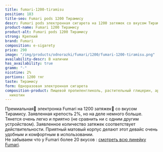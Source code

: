 ```yaml
---
title: fumari-1200-tiramisu
position: 183
title-seo: Fumari pods 1200 Тирамису
descr: Fumari pods электронная сигарета на 1200 затяжек со вкусом Тирамису
product-name: Fumari 1200 Тирамису
product-alt: Fumari pods 1200 Тирамису
strong: Крепкий
brand: Fumari
composition: e-sigarety
price: 290
image: "/img/products/odnorazki/fumari/1200/fumari-1200-tiramisu.png"
availability-descr: В наличии
has_availability: true
gramm: "-"
nicotine: 2%
portions: 1200 тяг
taste: Тирамису
form: Одноразовая электронная сигарета
composition-product: Пищевой пропиленгликоль, растительный глицерин, ароматизатор,
  никотин
---
```


Премиальная🥇 электронка Fumari на 1200 затяжек💨 со вкусом Тирамису. Заявленная крепость 2%, но на деле немного больше. Тянется очень легко и приятно (не сравнить ни с одним другим устройством). Заявленное количество затяжек соответствует действительности. Приятный матовый корпус делают этот девайс очень удобным и комфортным в использовании.<br>
Не забываем что у Fumari более 20 вкусов : [смотреть всю линейку Fumari](/fumari).